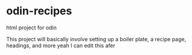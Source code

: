# odin-recipes
html project for odin

This project will basically involve setting up a boiler plate, a recipe page, headings, and more yeah I can edit this afer
